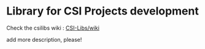 # Library for CSI Projects development

Check the csilibs wiki : [CSI-Libs/wiki](https://github.com/CSILinux/CSI-Libs/wiki)

add more description, please!
